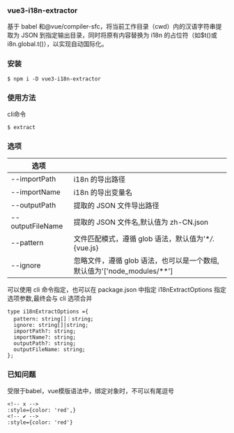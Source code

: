 ### vue3-i18n-extractor

基于 babel 和@vue/compiler-sfc，将当前工作目录（cwd）内的汉语字符串提取为 JSON 到指定输出目录，同时将原有内容替换为 i18n 的占位符（如$t()或 i8n.global.t()），以实现自动国际化。

### 安装

```
$ npm i -D vue3-i18n-extractor
```

### 使用方法

cli命令

```
$ extract
```

### 选项

| 选项                           |                                                                          |
| ------------------------------ | ------------------------------------------------------------------------ |
| --importPath <path>            | i18n 的导出路径                                                          |
| --importName <name>            | i18n 的导出变量名                                                        |
| --outputPath <outputPath>      | 提取的 JSON 文件导出路径                                                 |
| --outputFileName <outputname> | 提取的 JSON 文件名,默认值为 zh-CN.json                                   |
| --pattern <pattern>           | 文件匹配模式，遵循 glob 语法，默认值为'\*_/_.{vue.js}                  |
| --ignore <ignore>             | 忽略文件，遵循 glob 语法，也可以是一个数组,默认值为'['node_modules/**'] |

可以使用 cli 命令指定，也可以在 package.json 中指定 i18nExtractOptions 指定选项参数,最终会与 cli 选项合并

```
type i18nExtractOptions ={
  pattern: string[]｜string;
  ignore: string[]|string;
  importPath?: string;
  importName?: string;
  outputPath?: string;
  outputFileName: string;
};

```

### 已知问题

受限于babel，vue模版语法中，绑定对象时，不可以有尾逗号

```
<!-- x -->
:style={color: 'red',}
<!-- ✔ -->
:style={color: 'red'}
```
